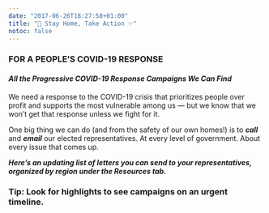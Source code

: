 ```yaml
---
date: "2017-06-26T18:27:58+01:00"
title: "🏡 Stay Home, Take Action ✨"
notoc: false
---
```


### FOR A PEOPLE’S COVID-19 RESPONSE
#### _All the Progressive COVID-19 Response Campaigns We Can Find_

We need a response to the COVID-19 crisis that prioritizes people over profit and supports the most vulnerable among us — but we know that we won’t get that response unless we fight for it. 

One big thing we can do (and from the safety of our own homes!) is to **_call_** and **_email_** our elected representatives. At every level of government. About every issue that comes up.

**_Here’s an updating list of letters you can send to your representatives, organized by region under the Resources tab._**

### Tip: Look for highlights to see campaigns on an urgent timeline.

